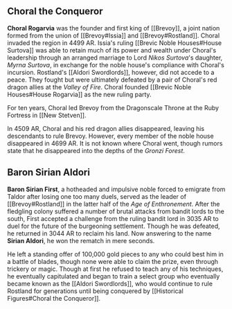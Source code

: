 ## Choral the Conqueror
**Choral Rogarvia** was the founder and first king of [[Brevoy]], a joint nation formed from the union of [[Brevoy#Issia]] and [[Brevoy#Rostland]]. Choral invaded the region in 4499 AR. Issia's ruling [[Brevic Noble Houses#House Surtova]] was able to retain much of its power and wealth under Choral's leadership through an arranged marriage to Lord *Nikos Surtova*'s daughter, *Myrna Surtova*, in exchange for the noble house's compliance with Choral's incursion. Rostland's [[Aldori Swordlords]], however, did not accede to a peace. They fought but were ultimately defeated by a pair of Choral's red dragon allies at the *Valley of Fire*. Choral founded [[Brevic Noble Houses#House Rogarvia]] as the new ruling party.

For ten years, Choral led Brevoy from the Dragonscale Throne at the Ruby Fortress in [[New Stetven]].

In 4509 AR, Choral and his red dragon allies disappeared, leaving his descendants to rule Brevoy. However, every member of the noble house disappeared in 4699 AR. It is not known where Choral went, though rumors state that he disappeared into the depths of the *Gronzi Forest*.

## Baron Sirian Aldori
**Baron Sirian First**, a hotheaded and impulsive noble forced to emigrate from Taldor after losing one too many duels, served as the leader of [[Brevoy#Rostland]] in the latter half of the *Age of Enthronement*. After the fledgling colony suffered a number of brutal attacks from bandit lords to the south, First accepted a challenge from the ruling bandit lord in 3035 AR to duel for the future of the burgeoning settlement. Though he was defeated, he returned in 3044 AR to reclaim his land. Now answering to the name **Sirian Aldori**, he won the rematch in mere seconds.

He left a standing offer of 100,000 gold pieces to any who could best him in a battle of blades, though none were able to claim the prize, even through trickery or magic. Though at first he refused to teach any of his techniques, he eventually capitulated and began to train a select group who eventually became known as the [[Aldori Swordlords]], who would continue to rule Rostland for generations until being conquered by [[Historical Figures#Choral the Conqueror]].

